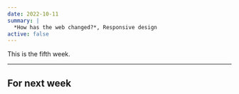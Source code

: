 ```yaml
---
date: 2022-10-11
summary: |
  *How has the web changed?*, Responsive design
active: false
---
```




This is the fifth week.



------------



## For next week
